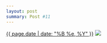 ```yaml
---
layout: post
summary: Post #11
---
```


<p>
  <time><a href="/11">{{ page.date | date: "%B %e, %Y" }}</a></time>
  <a href="/11"><img src="{{ site.assets_url }}/11-640.jpg" srcset="{{ site.assets_url }}/11-1280.jpg 1280w, {{ site.assets_url }}/11-960.jpg 960w, {{ site.assets_url }}/11-640.jpg 640w, {{ site.assets_url }}/11-320.jpg 320w" sizes="(min-width: 700px) 50vw, calc(100vw - 2rem)" /></a>
</p>
